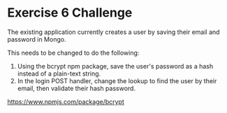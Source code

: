 # Exercise 6 Challenge

The existing application currently creates a user by saving their email and password in Mongo.

This needs to be changed to do the following:

1. Using the bcrypt npm package, save the user's password as a hash instead of a plain-text string. 
2. In the login POST handler, change the lookup to find the user by their email, then validate their hash password.

https://www.npmjs.com/package/bcrypt




